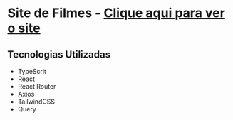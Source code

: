 <h1>Site de Filmes - <a href="https://italomirandasantiago.github.io/site-de-filmes/">Clique aqui para ver o site</a></h1>
<h2>Tecnologias Utilizadas</h2>

<ul>
    <li>TypeScrit</li>
  <li>React</li>
  <li>React Router</li>
  <li>Axios</li>
  <li>TailwindCSS</li>
  <li>Query</li>
</ul>
